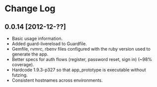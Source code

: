 # Change Log

## 0.0.14 [2012-12-??]

* Basic usage information.
* Added guard-livereload to Guardfile.
* Gemfile, rvmrc, rbenv files configured with the ruby version used to generate the app.
* Better specs for auth flows (register, password reset, sign in) (~98% coverage).
* Hardcode 1.9.3-p327 so that app_prototype is executable without futzing.
* Consistent hostnames across environments.

